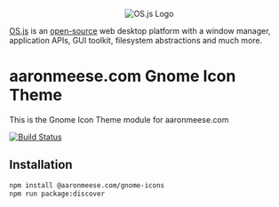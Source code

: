 <p align="center">
  <img alt="OS.js Logo" src="https://raw.githubusercontent.com/os-js/gfx/master/logo-big.png" />
</p>

[OS.js](https://www.os-js.org/) is an [open-source](https://raw.githubusercontent.com/os-js/OS.js/master/LICENSE) web desktop platform with a window manager, application APIs, GUI toolkit, filesystem abstractions and much more.

# aaronmeese.com Gnome Icon Theme

This is the Gnome Icon Theme module for aaronmeese.com

[![Build Status](https://travis-ci.org/os-js/osjs-gnome-icons.svg?branch=master)](https://travis-ci.org/os-js/osjs-gnome-icons)

## Installation

```bash
npm install @aaronmeese.com/gnome-icons
npm run package:discover
```
